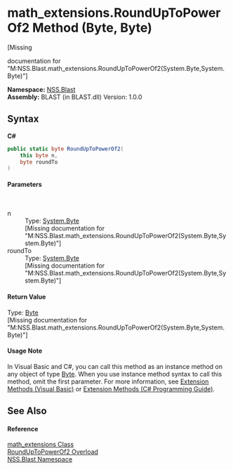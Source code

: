 # math_extensions.RoundUpToPowerOf2 Method (Byte, Byte)
 

\[Missing <summary> documentation for "M:NSS.Blast.math_extensions.RoundUpToPowerOf2(System.Byte,System.Byte)"\]

**Namespace:**&nbsp;<a href="N_NSS_Blast">NSS.Blast</a><br />**Assembly:**&nbsp;BLAST (in BLAST.dll) Version: 1.0.0

## Syntax

**C#**<br />
``` C#
public static byte RoundUpToPowerOf2(
	this byte n,
	byte roundTo
)
```


#### Parameters
&nbsp;<dl><dt>n</dt><dd>Type: <a href="https://docs.microsoft.com/dotnet/api/system.byte" target="_blank" rel="noopener noreferrer">System.Byte</a><br />\[Missing <param name="n"/> documentation for "M:NSS.Blast.math_extensions.RoundUpToPowerOf2(System.Byte,System.Byte)"\]</dd><dt>roundTo</dt><dd>Type: <a href="https://docs.microsoft.com/dotnet/api/system.byte" target="_blank" rel="noopener noreferrer">System.Byte</a><br />\[Missing <param name="roundTo"/> documentation for "M:NSS.Blast.math_extensions.RoundUpToPowerOf2(System.Byte,System.Byte)"\]</dd></dl>

#### Return Value
Type: <a href="https://docs.microsoft.com/dotnet/api/system.byte" target="_blank" rel="noopener noreferrer">Byte</a><br />\[Missing <returns> documentation for "M:NSS.Blast.math_extensions.RoundUpToPowerOf2(System.Byte,System.Byte)"\]

#### Usage Note
In Visual Basic and C#, you can call this method as an instance method on any object of type <a href="https://docs.microsoft.com/dotnet/api/system.byte" target="_blank" rel="noopener noreferrer">Byte</a>. When you use instance method syntax to call this method, omit the first parameter. For more information, see <a href="https://docs.microsoft.com/dotnet/visual-basic/programming-guide/language-features/procedures/extension-methods" target="_blank" rel="noopener noreferrer">Extension Methods (Visual Basic)</a> or <a href="https://docs.microsoft.com/dotnet/csharp/programming-guide/classes-and-structs/extension-methods" target="_blank" rel="noopener noreferrer">Extension Methods (C# Programming Guide)</a>.

## See Also


#### Reference
<a href="T_NSS_Blast_math_extensions">math_extensions Class</a><br /><a href="Overload_NSS_Blast_math_extensions_RoundUpToPowerOf2">RoundUpToPowerOf2 Overload</a><br /><a href="N_NSS_Blast">NSS.Blast Namespace</a><br />